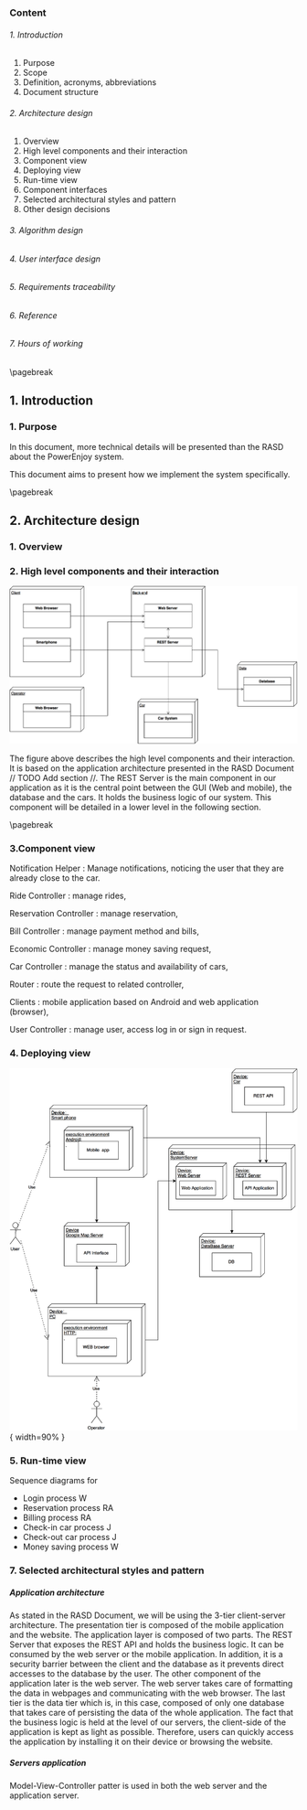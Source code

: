 


### Content
###### 1. Introduction

  1. Purpose
  2. Scope
  3. Definition, acronyms, abbreviations
  4. Document structure

###### 2. Architecture design

  1. Overview
  2. High level components and their interaction
  3. Component view
  4. Deploying view
  5. Run-time view
  6. Component interfaces
  7. Selected architectural styles and pattern
  8. Other design decisions

###### 3. Algorithm design

###### 4. User interface design

###### 5. Requirements traceability

###### 6. Reference

###### 7. Hours of working

\pagebreak

## 1. Introduction
### 1. Purpose

In this document, more technical details will be presented than the RASD about the PowerEnjoy system.

This document aims to present how we implement the system specifically.   

\pagebreak

## 2. Architecture design
### 1. Overview
### 2. High level components and their interaction

![High Level Components](DD/resources/architecture/high-level-component.png)

The figure above describes the high level components and their interaction. It is based on the application architecture presented in the RASD Document // TODO Add section //. The REST Server is the main component in our application as it is the central point between the GUI (Web and mobile), the database and the cars. It holds the business logic of our system. This component will be detailed in a lower level in the following section.

\pagebreak
### 3.Component view

Notification Helper : Manage notifications, noticing the user that they are already close to the car.

Ride Controller : manage rides,

Reservation Controller : manage reservation,

Bill Controller : manage payment method and bills,

Economic Controller : manage money saving request,

Car Controller : manage the status and availability of cars,

Router : route the request to related controller,

Clients : mobile application based on Android and web application (browser),

User Controller : manage user, access log in or sign in request.


### 4. Deploying view

![Deploying view](DD/resources/deployingview/deploying-view.png){ width=90% }

### 5. Run-time view

Sequence diagrams for
- Login process W
- Reservation process RA  
- Billing process RA
- Check-in car process J
- Check-out car process J
- Money saving process W


### 7. Selected architectural styles and pattern

##### Application architecture
As stated in the RASD Document, we will be using the 3-tier client-server architecture. The presentation tier is composed of the mobile application and the website. The application layer is composed of two parts. The REST Server that exposes the REST API and holds the business logic. It can be consumed by the web server or the mobile application. In addition, it is a security barrier between the client and the database as it prevents direct accesses to the database by the user. The other component of the application later is the web server. The web server takes care of formatting the data in webpages and communicating with the web browser. The last tier is the data tier which is, in this case, composed of only one database that takes care of persisting the data of the whole application.
The fact that the business logic is held at the level of our servers, the client-side of the application is kept as light as possible. Therefore, users can quickly access the application by installing it on their device or browsing the website.

##### Servers application
Model-View-Controller patter is used in both the web server and the application server.
